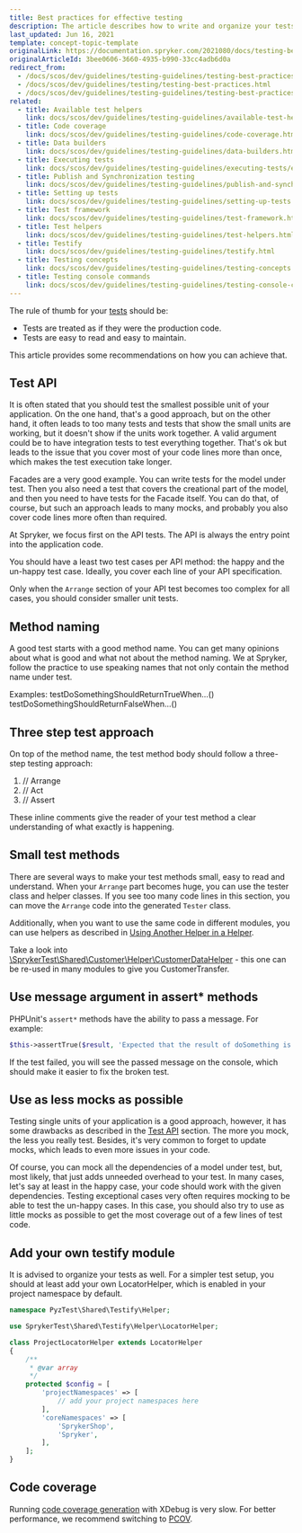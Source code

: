 ```yaml
---
title: Best practices for effective testing
description: The article describes how to write and organize your tests efficiently.
last_updated: Jun 16, 2021
template: concept-topic-template
originalLink: https://documentation.spryker.com/2021080/docs/testing-best-practices
originalArticleId: 3bee0606-3660-4935-b990-33cc4adb6d0a
redirect_from:
  - /docs/scos/dev/guidelines/testing-guidelines/testing-best-practices/best-practices-for-effective-testing.html
  - /docs/scos/dev/guidelines/testing/testing-best-practices.html
  - /docs/scos/dev/guidelines/testing-guidelines/testing-best-practices.html
related:
  - title: Available test helpers
    link: docs/scos/dev/guidelines/testing-guidelines/available-test-helpers.html
  - title: Code coverage
    link: docs/scos/dev/guidelines/testing-guidelines/code-coverage.html
  - title: Data builders
    link: docs/scos/dev/guidelines/testing-guidelines/data-builders.html
  - title: Executing tests
    link: docs/scos/dev/guidelines/testing-guidelines/executing-tests/executing-tests.html
  - title: Publish and Synchronization testing
    link: docs/scos/dev/guidelines/testing-guidelines/publish-and-synchronization-testing.html
  - title: Setting up tests
    link: docs/scos/dev/guidelines/testing-guidelines/setting-up-tests.html
  - title: Test framework
    link: docs/scos/dev/guidelines/testing-guidelines/test-framework.html
  - title: Test helpers
    link: docs/scos/dev/guidelines/testing-guidelines/test-helpers.html
  - title: Testify
    link: docs/scos/dev/guidelines/testing-guidelines/testify.html
  - title: Testing concepts
    link: docs/scos/dev/guidelines/testing-guidelines/testing-concepts.html
  - title: Testing console commands
    link: docs/scos/dev/guidelines/testing-guidelines/testing-console-commands.html
---
```


The rule of thumb for your [tests](/docs/dg/dev/guidelines/testing-guidelines/test-framework.html) should be:

* Tests are treated as if they were the production code.
* Tests are easy to read and easy to maintain.

This article provides some recommendations on how you can achieve that.
<a name="{test-api}"></a>

## Test API

It is often stated that you should test the smallest possible unit of your application. On the one hand, that's a good approach, but on the other hand, it often leads to too many tests and tests that show the small units are working, but it doesn't show if the units work together. A valid argument could be to have integration tests to test everything together. That's ok but leads to the issue that you cover most of your code lines more than once, which makes the test execution take longer.

Facades are a very good example. You can write tests for the model under test. Then you also need a test that covers the creational part of the model, and then you need to have tests for the Facade itself. You can do that, of course, but such an approach leads to many mocks, and probably you also cover code lines more often than required.

At Spryker, we focus first on the API tests. The API is always the entry point into the application code.

You should have a least two test cases per API method: the happy and the un-happy test case. Ideally, you cover each line of your API specification.

Only when the `Arrange` section of your API test becomes too complex for all cases, you should consider smaller unit tests.

## Method naming

A good test starts with a good method name. You can get many opinions about what is good and what not about the method naming. We at Spryker, follow the practice to use speaking names that not only contain the method name under test.

Examples:
testDoSomethingShouldReturnTrueWhen...()
testDoSomethingShouldReturnFalseWhen...()

## Three step test approach

On top of the method name, the test method body should follow a three-step testing approach:

1. // Arrange
2. // Act
3. // Assert

These inline comments give the reader of your test method a clear understanding of what exactly is happening.

## Small test methods

There are several ways to make your test methods small, easy to read and understand. When your `Arrange` part becomes huge, you can use the tester class and helper classes. If you see too many code lines in this section, you can move the `Arrange` code into the generated `Tester` class.

Additionally, when you want to use the same code in different modules, you can use helpers as described in [Using Another Helper in a Helper](/docs/dg/dev/guidelines/testing-guidelines/test-helpers/using-test-helpers.html#using-another-helper-in-a-helper).

Take a look into [\SprykerTest\Shared\Customer\Helper\CustomerDataHelper](https://github.com/spryker/customer/blob/master/tests/SprykerTest/Shared/Customer/_support/Helper/CustomerDataHelper.php) - this one can be re-used in many modules to give you CustomerTransfer.

## Use message argument in assert* methods

PHPUnit's `assert*` methods have the ability to pass a message. For example:

```php
$this->assertTrue($result, 'Expected that the result of doSomething is "true" but "false" was returned.');
```

If the test failed, you will see the passed message on the console, which should make it easier to fix the broken test.

## Use as less mocks as possible

Testing single units of your application is a good approach, however, it has some drawbacks as described in the [Test API](#test-api) section. The more you mock, the less you really test. Besides, it's very common to forget to update mocks, which leads to even more issues in your code.

Of course, you can mock all the dependencies of a model under test, but, most likely, that just adds unneeded overhead to your test. In many cases, let's say at least in the happy case, your code should work with the given dependencies. Testing exceptional cases very often requires mocking to be able to test the un-happy cases. In this case, you should also try to use as little mocks as possible to get the most coverage out of a few lines of test code.

## Add your own testify module

It is advised to organize your tests as well. For a simpler test setup, you should at least add your own LocatorHelper, which is enabled in your project namespace by default.

```php
namespace PyzTest\Shared\Testify\Helper;

use SprykerTest\Shared\Testify\Helper\LocatorHelper;

class ProjectLocatorHelper extends LocatorHelper
{
    /**
     * @var array
     */
    protected $config = [
        'projectNamespaces' => [
            // add your project namespaces here
        ],
        'coreNamespaces' => [
            'SprykerShop',
            'Spryker',
        ],
    ];
}
```

## Code coverage

Running [code coverage generation](/docs/dg/dev/guidelines/testing-guidelines/code-coverage.html) with XDebug is very slow. For better performance, we recommend switching to [PCOV](https://github.com/krakjoe/pcov/blob/develop/INSTALL.md).
